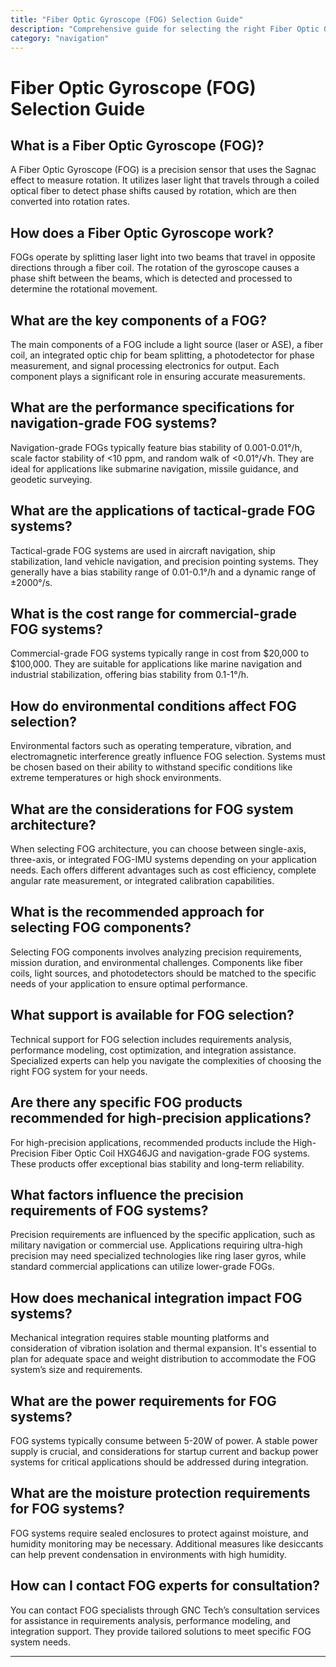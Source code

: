 ```yaml
---
title: "Fiber Optic Gyroscope (FOG) Selection Guide"
description: "Comprehensive guide for selecting the right Fiber Optic Gyroscope (FOG) based on precision requirements, environmental conditions, and application constraints."
category: "navigation"
---
```


# Fiber Optic Gyroscope (FOG) Selection Guide

## What is a Fiber Optic Gyroscope (FOG)?

A Fiber Optic Gyroscope (FOG) is a precision sensor that uses the Sagnac effect to measure rotation. It utilizes laser light that travels through a coiled optical fiber to detect phase shifts caused by rotation, which are then converted into rotation rates.

## How does a Fiber Optic Gyroscope work?

FOGs operate by splitting laser light into two beams that travel in opposite directions through a fiber coil. The rotation of the gyroscope causes a phase shift between the beams, which is detected and processed to determine the rotational movement.

## What are the key components of a FOG?

The main components of a FOG include a light source (laser or ASE), a fiber coil, an integrated optic chip for beam splitting, a photodetector for phase measurement, and signal processing electronics for output. Each component plays a significant role in ensuring accurate measurements.

## What are the performance specifications for navigation-grade FOG systems?

Navigation-grade FOGs typically feature bias stability of 0.001-0.01°/h, scale factor stability of <10 ppm, and random walk of <0.01°/√h. They are ideal for applications like submarine navigation, missile guidance, and geodetic surveying.

## What are the applications of tactical-grade FOG systems?

Tactical-grade FOG systems are used in aircraft navigation, ship stabilization, land vehicle navigation, and precision pointing systems. They generally have a bias stability range of 0.01-0.1°/h and a dynamic range of ±2000°/s.

## What is the cost range for commercial-grade FOG systems?

Commercial-grade FOG systems typically range in cost from $20,000 to $100,000. They are suitable for applications like marine navigation and industrial stabilization, offering bias stability from 0.1-1°/h.

## How do environmental conditions affect FOG selection?

Environmental factors such as operating temperature, vibration, and electromagnetic interference greatly influence FOG selection. Systems must be chosen based on their ability to withstand specific conditions like extreme temperatures or high shock environments.

## What are the considerations for FOG system architecture?

When selecting FOG architecture, you can choose between single-axis, three-axis, or integrated FOG-IMU systems depending on your application needs. Each offers different advantages such as cost efficiency, complete angular rate measurement, or integrated calibration capabilities.

## What is the recommended approach for selecting FOG components?

Selecting FOG components involves analyzing precision requirements, mission duration, and environmental challenges. Components like fiber coils, light sources, and photodetectors should be matched to the specific needs of your application to ensure optimal performance.

## What support is available for FOG selection?

Technical support for FOG selection includes requirements analysis, performance modeling, cost optimization, and integration assistance. Specialized experts can help you navigate the complexities of choosing the right FOG system for your needs.

## Are there any specific FOG products recommended for high-precision applications?

For high-precision applications, recommended products include the High-Precision Fiber Optic Coil HXG46JG and navigation-grade FOG systems. These products offer exceptional bias stability and long-term reliability.

## What factors influence the precision requirements of FOG systems?

Precision requirements are influenced by the specific application, such as military navigation or commercial use. Applications requiring ultra-high precision may need specialized technologies like ring laser gyros, while standard commercial applications can utilize lower-grade FOGs.

## How does mechanical integration impact FOG systems?

Mechanical integration requires stable mounting platforms and consideration of vibration isolation and thermal expansion. It's essential to plan for adequate space and weight distribution to accommodate the FOG system’s size and requirements.

## What are the power requirements for FOG systems?

FOG systems typically consume between 5-20W of power. A stable power supply is crucial, and considerations for startup current and backup power systems for critical applications should be addressed during integration.

## What are the moisture protection requirements for FOG systems?

FOG systems require sealed enclosures to protect against moisture, and humidity monitoring may be necessary. Additional measures like desiccants can help prevent condensation in environments with high humidity.

## How can I contact FOG experts for consultation?

You can contact FOG specialists through GNC Tech’s consultation services for assistance in requirements analysis, performance modeling, and integration support. They provide tailored solutions to meet specific FOG system needs.

---